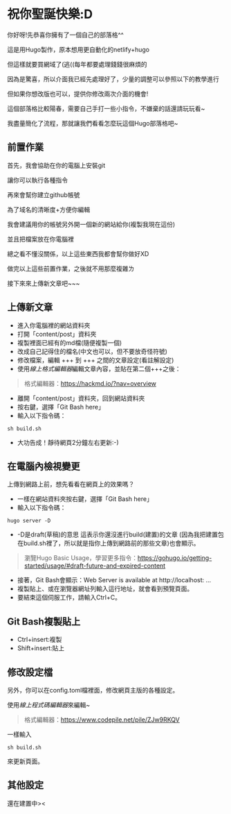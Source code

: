 # 祝你聖誕快樂:D

你好呀!先恭喜你擁有了一個自己的部落格^^

這是用Hugo製作，原本想用更自動化的netlify+hugo

但這樣就要買網域了(逃((每年都要處理錢錢很麻煩的

因為是驚喜，所以介面我已經先處理好了，少量的調整可以參照以下的教學進行

但如果你想改版也可以，提供你修改兩次介面的機會!


這個部落格比較陽春，需要自己手打一些小指令，不嫌棄的話還請玩玩看~

我盡量簡化了流程，那就讓我們看看怎麼玩這個Hugo部落格吧~

## 前置作業

首先，我會協助在你的電腦上安裝git

讓你可以執行各種指令

再來會幫你建立github帳號

為了域名的清晰度+方便你編輯

我會建議用你的帳號另外開一個新的網站給你(複製我現在這份)

並且把檔案放在你電腦裡

總之看不懂沒關係，以上這些東西我都會幫你做好XD


做完以上這些前置作業，之後就不用那麼複雜ㄌ

接下來來上傳新文章吧~~~

## 上傳新文章
* 進入你電腦裡的網站資料夾
* 打開「content/post」資料夾
* 複製裡面已經有的md檔(隨便複製一個)
* 改成自己記得住的檔名(中文也可以，但不要放奇怪符號)
* 修改檔案，編輯 +++ 到 +++ 之間的文章設定(看註解設定)
* 使用*線上格式編輯器*編輯文章內容，並貼在第二個+++之後：
> 格式編輯器：https://hackmd.io/?nav=overview
* 離開「content/post」資料夾，回到網站資料夾
* 按右鍵，選擇「Git Bash here」
* 輸入以下指令碼：
```
sh build.sh
```
* 大功告成！靜待網頁2分鐘左右更新:-)

## 在電腦內檢視變更
上傳到網路上前，想先看看在網頁上的效果嗎？
* 一樣在網站資料夾按右鍵，選擇「Git Bash here」
* 輸入以下指令碼：
```
hugo server -D
```
* -D是draft(草稿)的意思
這表示你還沒進行build(建置)的文章
(因為我把建置包在build.sh裡了，所以就是指你上傳到網路前的那些文章)也會顯示。
> 瀏覽Hugo Basic Usage，學習更多指令：https://gohugo.io/getting-started/usage/#draft-future-and-expired-content
* 接著，Git Bash會顯示：Web Server is available at http://localhost: ...
* 複製貼上、或在瀏覽器網址列輸入這行地址，就會看到預覽頁面。
* 要結束這個伺服工作，請輸入Ctrl+C。

## Git Bash複製貼上
* Ctrl+insert:複製
* Shift+insert:貼上

## 修改設定檔
另外，你可以在config.toml檔裡面，修改網頁主版的各種設定。

使用*線上程式碼編輯器*來編輯~

> 格式編輯器：https://www.codepile.net/pile/ZJw9RKQV

一樣輸入
```
sh build.sh
```
來更新頁面。

## 其他設定
還在建置中><
